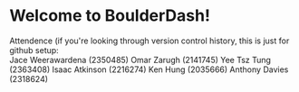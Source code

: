 # Welcome to BoulderDash!

Attendence (if you're looking through version control history, this is just for github setup:  
Jace Weerawardena (2350485)
Omar Zarugh (2141745)
Yee Tsz Tung (2363408)
Isaac Atkinson (2216274)
Ken Hung (2035666)
Anthony Davies (2318624)
